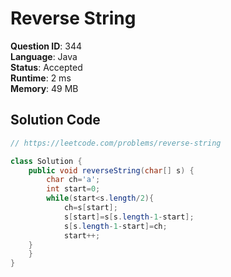 # Reverse String

**Question ID**: 344  
**Language**: Java  
**Status**: Accepted  
**Runtime**: 2 ms  
**Memory**: 49 MB  

## Solution Code
```java
// https://leetcode.com/problems/reverse-string

class Solution {
    public void reverseString(char[] s) {
        char ch='a';
        int start=0;
        while(start<s.length/2){
            ch=s[start];
            s[start]=s[s.length-1-start];
            s[s.length-1-start]=ch;
            start++;
    }
    }
}
```
